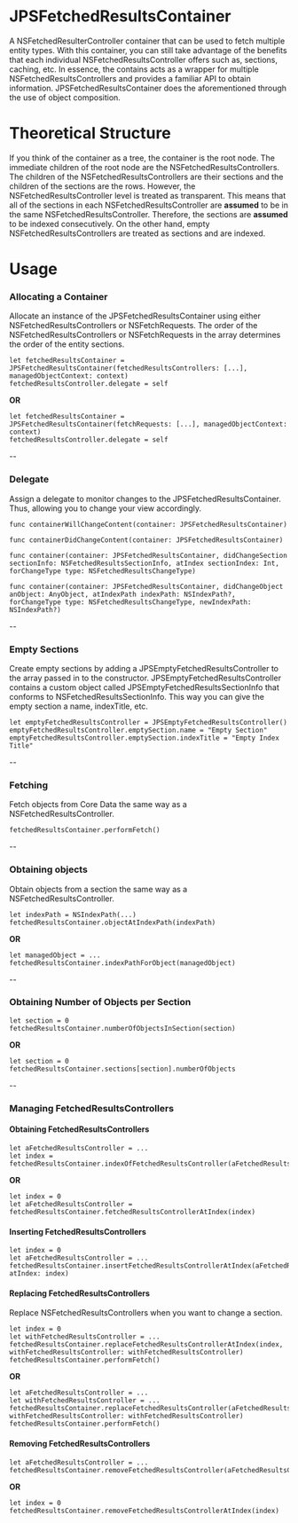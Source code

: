 # JPSFetchedResultsContainer
A NSFetchedResulterController container that can be used to fetch multiple entity types. With this container, you can still take advantage of the benefits that each individual NSFetchedResultsController offers such as, sections, caching, etc. In essence, the contains acts as a wrapper for multiple NSFetchedResultsControllers and provides a familiar API to obtain information. JPSFetchedResultsContainer does the aforementioned through the use of object composition.

# Theoretical Structure
If you think of the container as a tree, the container is the root node. The immediate children of the root node are the NSFetchedResultsControllers. The children of the NSFetchedResultsControllers are their sections and the children of the sections are the rows. However, the NSFetchedResultsController level is treated as transparent. This means that all of the sections in each NSFetchedResultsController are **assumed** to be in the same NSFetchedResultsController. Therefore, the sections are **assumed** to be indexed consecutively. On the other hand, empty NSFetchedResultsControllers are treated as sections and are indexed.

# Usage

### Allocating a Container
Allocate an instance of the JPSFetchedResultsContainer using either NSFetchedResultsControllers or NSFetchRequests. The order of the NSFetchedResultsControllers or NSFetchRequests in the array determines the order of the entity sections.

```
let fetchedResultsContainer = JPSFetchedResultsContainer(fetchedResultsControllers: [...], managedObjectContext: context)
fetchedResultsController.delegate = self
```

**OR**

```
let fetchedResultsContainer = JPSFetchedResultsContainer(fetchRequests: [...], managedObjectContext: context)
fetchedResultsController.delegate = self
```
--

### Delegate
Assign a delegate to monitor changes to the JPSFetchedResultsContainer. Thus, allowing you to change your view accordingly.
```
func containerWillChangeContent(container: JPSFetchedResultsContainer)

func containerDidChangeContent(container: JPSFetchedResultsContainer)

func container(container: JPSFetchedResultsContainer, didChangeSection sectionInfo: NSFetchedResultsSectionInfo, atIndex sectionIndex: Int, forChangeType type: NSFetchedResultsChangeType)

func container(container: JPSFetchedResultsContainer, didChangeObject anObject: AnyObject, atIndexPath indexPath: NSIndexPath?, forChangeType type: NSFetchedResultsChangeType, newIndexPath: NSIndexPath?)
```
--
### Empty Sections
Create empty sections by adding a JPSEmptyFetchedResultsController to the array passed in to the constructor. JPSEmptyFetchedResultsController contains a custom object called JPSEmptyFetchedResultsSectionInfo that conforms to NSFetchedResultsSectionInfo. This way you can give the empty section a name, indexTitle, etc.
```
let emptyFetchedResultsController = JPSEmptyFetchedResultsController()
emptyFetchedResultsController.emptySection.name = "Empty Section"
emptyFetchedResultsController.emptySection.indexTitle = "Empty Index Title"
```
--
### Fetching
Fetch objects from Core Data the same way as a NSFetchedResultsController.
```
fetchedResultsContainer.performFetch()
```
--
### Obtaining objects
Obtain objects from a section the same way as a NSFetchedResultsController.
```
let indexPath = NSIndexPath(...)
fetchedResultsContainer.objectAtIndexPath(indexPath)
```

**OR**

```
let managedObject = ...
fetchedResultsContainer.indexPathForObject(managedObject)
```
--
### Obtaining Number of Objects per Section
```
let section = 0
fetchedResultsContainer.numberOfObjectsInSection(section)
```

**OR**

```
let section = 0
fetchedResultsContainer.sections[section].numberOfObjects
```
--
### Managing FetchedResultsControllers

#### Obtaining FetchedResultsControllers
```
let aFetchedResultsController = ...
let index = fetchedResultsContainer.indexOfFetchedResultsController(aFetchedResultsController)
```

**OR**

```
let index = 0
let aFetchedResultsController = fetchedResultsContainer.fetchedResultsControllerAtIndex(index)
```

#### Inserting FetchedResultsControllers

```
let index = 0
let aFetchedResultsController = ...
fetchedResultsContainer.insertFetchedResultsControllerAtIndex(aFetchedResultsController, atIndex: index)
```

#### Replacing FetchedResultsControllers
Replace NSFetchedResultsControllers when you want to change a section.
```
let index = 0
let withFetchedResultsController = ...
fetchedResultsContainer.replaceFetchedResultsControllerAtIndex(index, withFetchedResultsController: withFetchedResultsController)
fetchedResultsContainer.performFetch()
```

**OR**

```
let aFetchedResultsController = ...
let withFetchedResultsController = ...
fetchedResultsContainer.replaceFetchedResultsController(aFetchedResultsController, withFetchedResultsController: withFetchedResultsController)
fetchedResultsContainer.performFetch()
```

#### Removing FetchedResultsControllers
```
let aFetchedResultsController = ...
fetchedResultsContainer.removeFetchedResultsController(aFetchedResultsController)
```

**OR**

```
let index = 0
fetchedResultsContainer.removeFetchedResultsControllerAtIndex(index)
```
